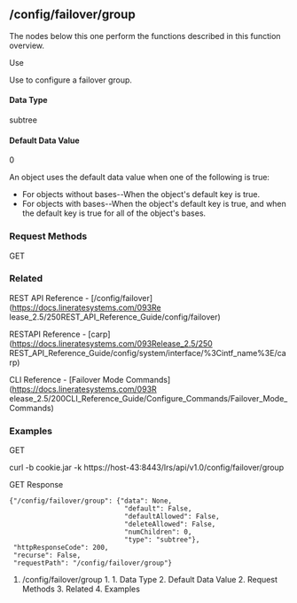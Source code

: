 ## /config/failover/group

The nodes below this one perform the functions described in this function
overview.

Use

Use to configure a failover group.

#### Data Type

subtree

#### Default Data Value

0

An object uses the default data value when one of the following is true:

  * For objects without bases--When the object's default key is true.
  * For objects with bases--When the object's default key is true, and when the default key is true for all of the object's bases.

### Request Methods

GET

### Related

REST API Reference - [/config/failover](https://docs.lineratesystems.com/093Re
lease_2.5/250REST_API_Reference_Guide/config/failover)

RESTAPI Reference - [carp](https://docs.lineratesystems.com/093Release_2.5/250
REST_API_Reference_Guide/config/system/interface/%3Cintf_name%3E/carp)

CLI Reference - [Failover Mode Commands](https://docs.lineratesystems.com/093R
elease_2.5/200CLI_Reference_Guide/Configure_Commands/Failover_Mode_Commands)

### Examples

GET

curl -b cookie.jar -k https://host-43:8443/lrs/api/v1.0/config/failover/group

GET Response

    
    {"/config/failover/group": {"data": None,
                                 "default": False,
                                 "defaultAllowed": False,
                                 "deleteAllowed": False,
                                 "numChildren": 0,
                                 "type": "subtree"},
     "httpResponseCode": 200,
     "recurse": False,
     "requestPath": "/config/failover/group"}
    

  1. /config/failover/group
    1.       1. Data Type
      2. Default Data Value
    2. Request Methods
    3. Related
    4. Examples

